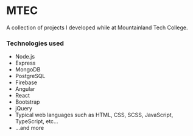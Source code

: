 # MTEC
A collection of projects I developed while at Mountainland Tech College.

### Technologies used
- Node.js
- Express
- MongoDB
- PostgreSQL
- Firebase
- Angular
- React
- Bootstrap
- jQuery
- Typical web languages such as HTML, CSS, SCSS, JavaScript, TypeScript, etc...
- ...and more
